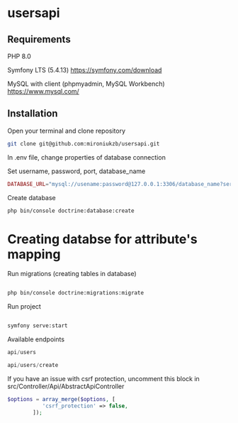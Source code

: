 # usersapi

## Requirements

PHP 8.0

Symfony LTS (5.4.13) https://symfony.com/download

MySQL with client (phpmyadmin, MySQL Workbench) https://www.mysql.com/


## Installation

Open your terminal and clone repository 

```bash
git clone git@github.com:mironiukzb/usersapi.git
```

In .env file, change properties of database connection

Set username, password, port, database_name


```php
DATABASE_URL="mysql://usename:password@127.0.0.1:3306/database_name?serverVersion=5.7"

```

Create database

```bash
php bin/console doctrine:database:create

```
# Creating databse for attribute's mapping


Run migrations (creating tables in database)

```bash

php bin/console doctrine:migrations:migrate

```

Run project

```bash

symfony serve:start
```

Available endpoints

```php
api/users

api/users/create
```

If you have an issue with csrf protection, uncomment this block in src/Controller/Api/AbstractApiController

```php
$options = array_merge($options, [
           'csrf_protection' => false,
        ]);

```

